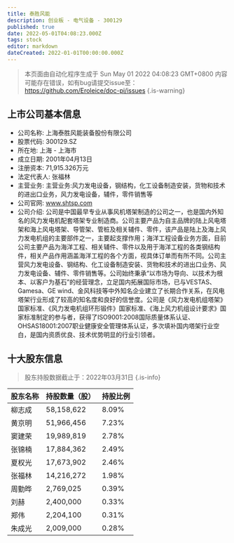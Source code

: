 ```yaml
---
title: 泰胜风能
description: 创业板 - 电气设备 - 300129
published: true
date: 2022-05-01T04:08:23.000Z
tags: stock
editor: markdown
dateCreated: 2022-01-01T00:00:00.000Z
---
```


> 本页面由自动化程序生成于 Sun May 01 2022 04:08:23 GMT+0800
> 内容可能存在错误，如有bug请提交issue至：https://github.com/Eroleice/doc-pi/issues
{.is-warning}

## 上市公司基本信息
- 公司名称: 上海泰胜风能装备股份有限公司
- 股票代码: 300129.SZ
- 所在地: 上海 - 上海市
- 成立日期: 2001年04月13日
- 注册资本: 71,915.326万元
- 法定代表人: 张福林
- 主营业务: 主营业务:风力发电设备，钢结构，化工设备制造安装，货物和技术的进出口业务，风力发电设备，辅件，零件销售等
- 公司官网: www.shtsp.com
- 公司介绍: 公司是中国最早专业从事风机塔架制造的公司之一，也是国内外知名的风力发电机配套塔架专业制造商。公司主要产品为自主品牌的陆上风电塔架和海上风电塔架、导管架、管桩及相关辅件、零件，该产品是陆上及海上风力发电机组的主要部件之一，主要起支撑作用；海洋工程设备业务方面，目前公司主要产品为海洋工程、相关辅件、零件以及用于海洋工程的各类钢结构件，相关产品作用涵盖海洋工程的各个方面，视具体订单而有所不同。公司主营风力发电设备、钢结构、化工设备制造安装、货物和技术的进出口业务、风力发电设备、辅件、零件销售等。公司始终秉承“以市场为导向、以技术为根本、以客户为基石”的经营理念，立足国内拓展国际市场，已与VESTAS、Gamesa、GE wind、金风科技等中外知名企业建立了长期合作关系，在风电塔架行业形成了较高的知名度和良好的信誉度。公司是《风力发电机组塔架》国家标准、《风力发电机组环形锻件》国家标准、《海上风力机组设计要求》国家标准制定的参与者，获得了ISO9001:2008国际质量体系认证、OHSAS18001:2007职业健康安全管理体系认证，多次填补国内塔架行业空白，是国内资质优良、技术优势明显的行业引领者。


## 十大股东信息
> 股东持股数据截止于：2022年03月31日
{.is-info}

| 股东名称 | 持股数量（股） | 持股比例 |
| --- | --- | --- |
| 柳志成 | 58,158,622 | 8.09% |
| 黄京明 | 51,966,456 | 7.23% |
| 窦建荣 | 19,989,819 | 2.78% |
| 张锦楠 | 17,884,362 | 2.49% |
| 夏权光 | 17,673,902 | 2.46% |
| 张福林 | 14,216,272 | 1.98% |
| 周勤晔 | 2,769,025 | 0.39% |
| 刘赫 | 2,400,000 | 0.33% |
| 郑伟 | 2,204,100 | 0.31% |
| 朱成光 | 2,009,000 | 0.28% |





